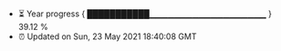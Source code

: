 - ⏳ Year progress { ███████████▁▁▁▁▁▁▁▁▁▁▁▁▁▁▁▁▁▁▁ } 39.12 %
- ⏰ Updated on Sun, 23 May 2021 18:40:08 GMT

